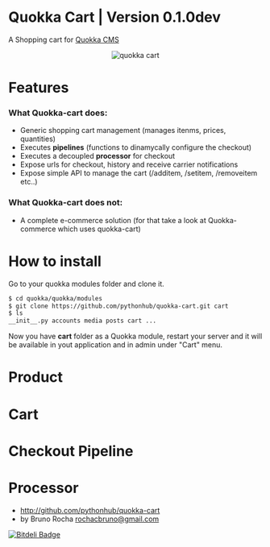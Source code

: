# Quokka Cart | Version 0.1.0dev

A Shopping cart for [Quokka CMS](http://www.quokkaproject.org)

<p align="center">
<img src="http://quokkaproject.org/images/cart_checkout.png" alt="quokka cart" />
</p>


Features
=============

### What Quokka-cart does:

- Generic shopping cart management (manages itenms, prices, quantities)
- Executes **pipelines** (functions to dinamycally configure the checkout)
- Executes a decoupled **processor** for checkout
- Expose urls for checkout, history and receive carrier notifications
- Expose simple API to manage the cart (/additem, /setitem, /removeitem etc..)

### What Quokka-cart does not:

- A complete e-commerce solution (for that take a look at Quokka-commerce which uses quokka-cart)


How to install
===============

Go to your quokka modules folder and clone it.

```bash
$ cd quokka/quokka/modules
$ git clone https://github.com/pythonhub/quokka-cart.git cart
$ ls
__init__.py accounts media posts cart ...
```

Now you have **cart** folder as a Quokka module, restart your server and it will be available in yout application and in admin under "Cart" menu.


Product
=======

Cart
====

Checkout Pipeline
========

Processor
=========


- http://github.com/pythonhub/quokka-cart  
-  by Bruno Rocha <rochacbruno@gmail.com>


[![Bitdeli Badge](https://d2weczhvl823v0.cloudfront.net/pythonhub/quokka-cart/trend.png)](https://bitdeli.com/free "Bitdeli Badge")

